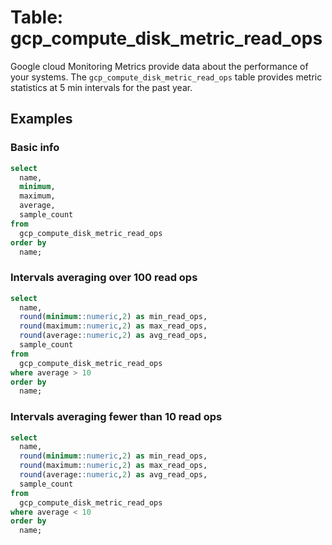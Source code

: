 # Table: gcp_compute_disk_metric_read_ops

Google cloud Monitoring Metrics provide data about the performance of your systems. The `gcp_compute_disk_metric_read_ops` table provides metric statistics at 5 min intervals for the past year.

## Examples

### Basic info

```sql
select
  name,
  minimum,
  maximum,
  average,
  sample_count
from
  gcp_compute_disk_metric_read_ops
order by
  name;
```

### Intervals averaging over 100 read ops

```sql
select
  name,
  round(minimum::numeric,2) as min_read_ops,
  round(maximum::numeric,2) as max_read_ops,
  round(average::numeric,2) as avg_read_ops,
  sample_count
from
  gcp_compute_disk_metric_read_ops
where average > 10
order by
  name;
```

### Intervals averaging fewer than 10 read ops

```sql
select
  name,
  round(minimum::numeric,2) as min_read_ops,
  round(maximum::numeric,2) as max_read_ops,
  round(average::numeric,2) as avg_read_ops,
  sample_count
from
  gcp_compute_disk_metric_read_ops
where average < 10
order by
  name;
```
